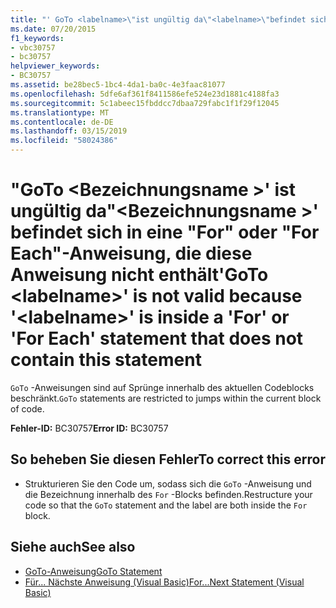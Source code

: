 ```yaml
---
title: "' GoTo <labelname>\"ist ungültig da\"<labelname>\"befindet sich innerhalb einer\"For\"oder\"For Each\"-Anweisung, die diese Anweisung nicht enthält"
ms.date: 07/20/2015
f1_keywords:
- vbc30757
- bc30757
helpviewer_keywords:
- BC30757
ms.assetid: be28bec5-1bc4-4da1-ba0c-4e3faac81077
ms.openlocfilehash: 5dfe6af361f8411586efe524e23d1881c4188fa3
ms.sourcegitcommit: 5c1abeec15fbddcc7dbaa729fabc1f1f29f12045
ms.translationtype: MT
ms.contentlocale: de-DE
ms.lasthandoff: 03/15/2019
ms.locfileid: "58024386"
---
```

# <a name="goto-labelname-is-not-valid-because-labelname-is-inside-a-for-or-for-each-statement-that-does-not-contain-this-statement"></a><span data-ttu-id="73aa3-102">"GoTo \<Bezeichnungsname >' ist ungültig da"\<Bezeichnungsname >' befindet sich in eine "For" oder "For Each"-Anweisung, die diese Anweisung nicht enthält</span><span class="sxs-lookup"><span data-stu-id="73aa3-102">'GoTo \<labelname>' is not valid because '\<labelname>' is inside a 'For' or 'For Each' statement that does not contain this statement</span></span>
<span data-ttu-id="73aa3-103">`GoTo` -Anweisungen sind auf Sprünge innerhalb des aktuellen Codeblocks beschränkt.</span><span class="sxs-lookup"><span data-stu-id="73aa3-103">`GoTo` statements are restricted to jumps within the current block of code.</span></span>  
  
 <span data-ttu-id="73aa3-104">**Fehler-ID:** BC30757</span><span class="sxs-lookup"><span data-stu-id="73aa3-104">**Error ID:** BC30757</span></span>  
  
## <a name="to-correct-this-error"></a><span data-ttu-id="73aa3-105">So beheben Sie diesen Fehler</span><span class="sxs-lookup"><span data-stu-id="73aa3-105">To correct this error</span></span>  
  
-   <span data-ttu-id="73aa3-106">Strukturieren Sie den Code um, sodass sich die `GoTo` -Anweisung und die Bezeichnung innerhalb des `For` -Blocks befinden.</span><span class="sxs-lookup"><span data-stu-id="73aa3-106">Restructure your code so that the `GoTo` statement and the label are both inside the `For` block.</span></span>  
  
## <a name="see-also"></a><span data-ttu-id="73aa3-107">Siehe auch</span><span class="sxs-lookup"><span data-stu-id="73aa3-107">See also</span></span>

- [<span data-ttu-id="73aa3-108">GoTo-Anweisung</span><span class="sxs-lookup"><span data-stu-id="73aa3-108">GoTo Statement</span></span>](../../visual-basic/language-reference/statements/goto-statement.md)
- [<span data-ttu-id="73aa3-109">Für... Nächste Anweisung (Visual Basic)</span><span class="sxs-lookup"><span data-stu-id="73aa3-109">For...Next Statement (Visual Basic)</span></span>](../language-reference/statements/for-next-statement.md)

